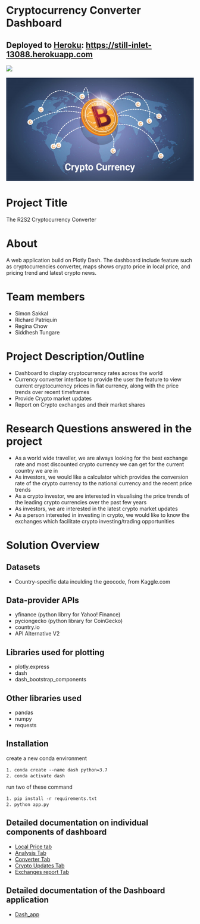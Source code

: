 # Cryptocurrency Converter Dashboard

## Deployed to [Heroku](https://still-inlet-13088.herokuapp.com): https://still-inlet-13088.herokuapp.com

![](static/demo.gif)

![bitcoin-world-map](static/bitcoin_world_map.png)

# Project Title

The R2S2 Cryptocurrency Converter

# About

A web application build on Plotly Dash. The dashboard include feature such as cryptocurrencies converter, maps shows crypto price in local price, and pricing trend and latest crypto news.

# Team members

- Simon Sakkal
- Richard Patriquin
- Regina Chow
- Siddhesh Tungare

# Project Description/Outline

- Dashboard to display cryptocurrency rates across the world
- Currency converter interface to provide the user the feature to view current cryptocurrency prices in fiat currency, along with the price trends over recent timeframes
- Provide Crypto market updates
- Report on Crypto exchanges and their market shares

# Research Questions answered in the project

- As a world wide traveller, we are always looking for the best exchange rate and most discounted crypto currency we can get for the current country we are in
- As investors, we would like a calculator which provides the conversion rate of the crypto currency to the national currency and the recent price trends
- As a crypto investor, we are interested in visualising the price trends of the leading crypto currencies over the past few years
- As investors, we are interested in the latest crypto market updates
- As a person interested in investing in crypto, we would like to know the exchanges which facilitate crypto investing/trading opportunities

# Solution Overview

## Datasets

- Country-specific data inculding the geocode, from Kaggle.com

## Data-provider APIs

- yfinance (python librry for Yahoo! Finance)
- pyciongecko (python library for CoinGecko)
- country.io
- API Alternative V2

## Libraries used for plotting

- plotly.express
- dash
- dash_bootstrap_components

## Other libraries used

- pandas
- numpy
- requests

## Installation

create a new conda environment

```
1. conda create --name dash python=3.7
2. conda activate dash
```

run two of these command

```
1. pip install -r requirements.txt
2. python app.py
```

## Detailed documentation on individual components of dashboard

- [Local Price tab](Solution_Docos/crypto_worldwide_prices.md)
- [Analysis Tab](Solution_Docos/plot_5_years.md)
- [Converter Tab](Solution_Docos/crypto_converter.md)
- [Crypto Updates Tab](Solution_Docos/Crypto_Status_Updates.md)
- [Exchanges report Tab](Solution_Docos/Crypto_exchanges_data.md)

## Detailed documentation of the Dashboard application

- [Dash_app](Solution_Docos/dash_app.md)
